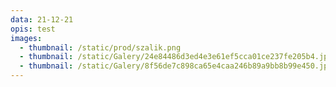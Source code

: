 ```yaml
---
data: 21-12-21
opis: test
images:
  - thumbnail: /static/prod/szalik.png
  - thumbnail: /static/Galery/24e84486d3ed4e3e61ef5cca01ce237fe205b4.jpg
  - thumbnail: /static/Galery/8f56de7c898ca65e4caa246b89a9bb8b99e450.jpg
---
```

